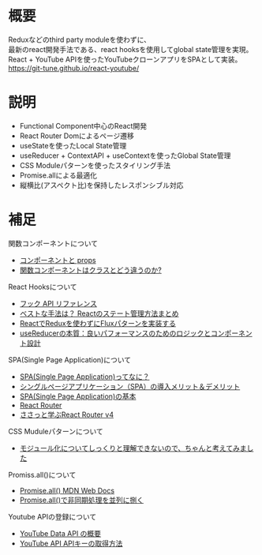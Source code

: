 # 概要 
Reduxなどのthird party moduleを使わずに、  
最新のreact開発手法である、react hooksを使用してglobal state管理を実現。  
React + YouTube APIを使ったYouTubeクローンアプリをSPAとして実装。  
https://git-tune.github.io/react-youtube/

# 説明
* Functional Component中心のReact開発  
* React Router Domによるページ遷移  
* useStateを使ったLocal State管理  
* useReducer + ContextAPI + useContextを使ったGlobal State管理  
* CSS Moduleパターンを使ったスタイリング手法  
* Promise.allによる最適化  
* 縦横比(アスペクト比)を保持したレスポンシブル対応  

# 補足
関数コンポーネントについて  
* [コンポーネントと props](https://ja.reactjs.org/docs/components-and-props.html)  
* [関数コンポーネントはクラスとどう違うのか?](https://overreacted.io/ja/how-are-function-components-different-from-classes/)  

React Hooksについて  
* [フック API リファレンス](https://ja.reactjs.org/docs/hooks-reference.html)  
* [ベストな手法は？ Reactのステート管理方法まとめ](https://ics.media/entry/200409/)  
* [ReactでReduxを使わずにFluxパターンを実装する](https://qiita.com/zakioooo/items/2a9aa7c7d370765a3af0)  
* [useReducerの本質：良いパフォーマンスのためのロジックとコンポーネント設計](https://qiita.com/uhyo/items/cea1bd157453a85feebf)

SPA(Single Page Application)について  
* [SPA(Single Page Application)ってなに？](https://digitalidentity.co.jp/blog/creative/about-single-page-application.html)  
* [シングルページアプリケーション（SPA）の導入メリット＆デメリット](https://www.oro.com/ja/technology/001/)  
* [SPA(Single Page Application)の基本](https://qiita.com/takanorip/items/82f0c70ebc81e9246c7a)  
* [React Router](https://reactrouter.com/web/guides/quick-start)  
* [ささっと学ぶReact Router v4](https://the2g.com/2789)  

CSS Muduleパターンについて  
* [モジュール化についてしっくりと理解できないので、ちゃんと考えてみました](https://www.yoheim.net/blog.php?q=20130602)  

Promiss.all()について
* [Promise.all() MDN Web Docs](https://developer.mozilla.org/ja/docs/Web/JavaScript/Reference/Global_Objects/Promise/all)  
* [Promise.all()で非同期処理を並列に捌く](https://common-engineer.com/javascript/promise-all)  

Youtube APIの登録について  
* [YouTube Data API の概要](https://developers.google.com/youtube/v3/getting-started?hl=ja)  
* [YouTube API APIキーの取得方法](https://qiita.com/chieeeeno/items/ba0d2fb0a45db786746f)  
